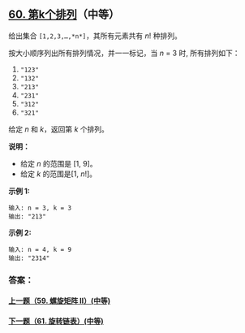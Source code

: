 ## [60. 第k个排列](https://leetcode-cn.com/problems/permutation-sequence/)（中等）

给出集合 `[1,2,3,…,*n*]`，其所有元素共有 *n*! 种排列。

按大小顺序列出所有排列情况，并一一标记，当 *n* = 3 时, 所有排列如下：

1. `"123"`
2. `"132"`
3. `"213"`
4. `"231"`
5. `"312"`
6. `"321"`

给定 *n* 和 *k*，返回第 *k* 个排列。

**说明：**

- 给定 *n* 的范围是 [1, 9]。
- 给定 *k* 的范围是[1,  *n*!]。

**示例 1:**

```
输入: n = 3, k = 3
输出: "213"
```

**示例 2:**

```
输入: n = 4, k = 9
输出: "2314"
```



### 答案：



#### [上一题（59. 螺旋矩阵 II）(中等)](https://github.com/sdwwld/leetCode/blob/master/src/main/java/com/wld/java/leetcode/leetCode0059.md)

#### [下一题（61. 旋转链表）(中等)](https://github.com/sdwwld/leetCode/blob/master/src/main/java/com/wld/java/leetcode/leetCode0061.md)